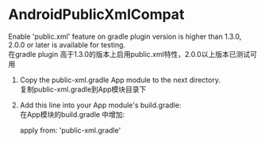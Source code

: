 # AndroidPublicXmlCompat
Enable 'public.xml' feature on gradle plugin version is higher than 1.3.0, 2.0.0 or later is available for testing.<br />
在gradle plugin 高于1.3.0的版本上启用public.xml特性，2.0.0以上版本已测试可用

1. Copy the public-xml.gradle App module to the next directory.<br />
  复制public-xml.gradle到App模块目录下

2. Add this line into your App module's build.gradle: <br />
  在App模块的build.gradle 中增加:

   apply from: 'public-xml.gradle'
